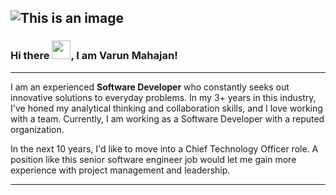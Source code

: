 ![This is an image](https://myoctocat.com/assets/images/base-octocat.svg)
---
### Hi there <img src="https://raw.githubusercontent.com/MartinHeinz/MartinHeinz/master/wave.gif" alt="" width="30px"/>, I am Varun Mahajan!
---

I am an experienced **Software Developer** who constantly seeks out innovative solutions to everyday problems. In my 3+ years in this industry, I've honed my analytical thinking and collaboration skills, and I love working with a team. Currently, I am working as a Software Developer with a reputed organization.

In the next 10 years, I'd like to move into a Chief Technology Officer role. A position like this senior software engineer job would let me gain more experience with project management and leadership.





---



